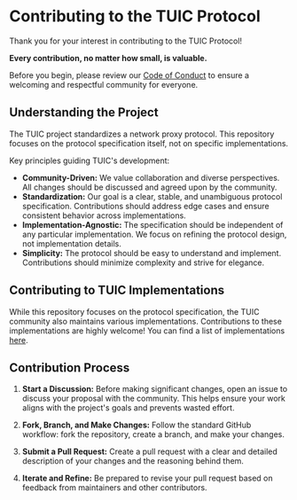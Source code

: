 # Contributing to the TUIC Protocol

Thank you for your interest in contributing to the TUIC Protocol!

**Every contribution, no matter how small, is valuable.**

Before you begin, please review our [Code of Conduct](https://github.com/tuic-protocol/tuic#coc-ov-file) to ensure a welcoming and respectful community for everyone.

## Understanding the Project

The TUIC project standardizes a network proxy protocol. This repository focuses on the protocol specification itself, not on specific implementations.

Key principles guiding TUIC's development:

- **Community-Driven:** We value collaboration and diverse perspectives. All changes should be discussed and agreed upon by the community.
- **Standardization:** Our goal is a clear, stable, and unambiguous protocol specification. Contributions should address edge cases and ensure consistent behavior across implementations.
- **Implementation-Agnostic:** The specification should be independent of any particular implementation. We focus on refining the protocol design, not implementation details.
- **Simplicity:** The protocol should be easy to understand and implement. Contributions should minimize complexity and strive for elegance.

## Contributing to TUIC Implementations

While this repository focuses on the protocol specification, the TUIC community also maintains various implementations. Contributions to these implementations are highly welcome! You can find a list of implementations [here](https://github.com/tuic-protocol/tuic?tab=readme-ov-file#implementations).

## Contribution Process

1. **Start a Discussion:** Before making significant changes, open an issue to discuss your proposal with the community. This helps ensure your work aligns with the project's goals and prevents wasted effort.

2. **Fork, Branch, and Make Changes:** Follow the standard GitHub workflow: fork the repository, create a branch, and make your changes.

3. **Submit a Pull Request:** Create a pull request with a clear and detailed description of your changes and the reasoning behind them.

4. **Iterate and Refine:** Be prepared to revise your pull request based on feedback from maintainers and other contributors.
